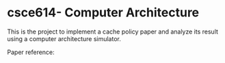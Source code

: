 # csce614- Computer Architecture

This is the project to implement a cache policy paper and analyze its result using a computer architecture simulator.

Paper reference:
